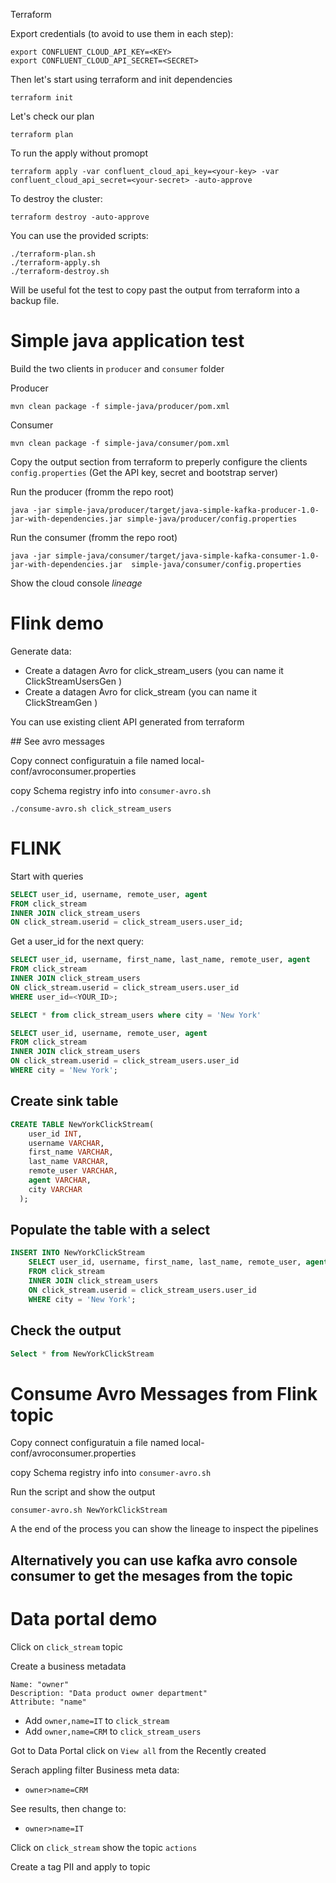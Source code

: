 Terraform

Export credentials (to avoid to use them in each step):

    export CONFLUENT_CLOUD_API_KEY=<KEY>
    export CONFLUENT_CLOUD_API_SECRET=<SECRET>

Then let's start using terraform and init dependencies

    terraform init

Let's check our plan

    terraform plan

To run the apply without promopt

    terraform apply -var confluent_cloud_api_key=<your-key> -var confluent_cloud_api_secret=<your-secret> -auto-approve 

To destroy the cluster:

    terraform destroy -auto-approve

You can use the provided scripts:

    ./terraform-plan.sh
    ./terraform-apply.sh
    ./terraform-destroy.sh


Will be useful fot the test to copy past the output from terraform into a backup file.

# Simple java application test

Build the two clients in `producer` and `consumer` folder 

Producer

    mvn clean package -f simple-java/producer/pom.xml

Consumer
    
    mvn clean package -f simple-java/consumer/pom.xml

Copy the output section from terraform to preperly configure the clients `config.properties` (Get the API key, secret and bootstrap server)

Run the producer (fromm the repo root)
        
    java -jar simple-java/producer/target/java-simple-kafka-producer-1.0-jar-with-dependencies.jar simple-java/producer/config.properties

Run the consumer (fromm the repo root)

    java -jar simple-java/consumer/target/java-simple-kafka-consumer-1.0-jar-with-dependencies.jar  simple-java/consumer/config.properties
    

Show the cloud console *lineage*

# Flink demo

Generate data: 
* Create a datagen Avro for click_stream_users  (you can name it ClickStreamUsersGen )
* Create a datagen Avro for click_stream (you can name it ClickStreamGen )

You can use existing client API generated from terraform

## See avro messages

Copy connect configuratuin a file named local-conf/avroconsumer.properties

copy Schema registry info into `consumer-avro.sh`

`./consume-avro.sh click_stream_users`

# FLINK

Start with queries

```sql
SELECT user_id, username, remote_user, agent
FROM click_stream
INNER JOIN click_stream_users
ON click_stream.userid = click_stream_users.user_id;
```

Get a user_id for the next query:

```sql
SELECT user_id, username, first_name, last_name, remote_user, agent
FROM click_stream
INNER JOIN click_stream_users
ON click_stream.userid = click_stream_users.user_id
WHERE user_id=<YOUR_ID>;
```

```sql
SELECT * from click_stream_users where city = 'New York'
```

```sql
SELECT user_id, username, remote_user, agent
FROM click_stream
INNER JOIN click_stream_users
ON click_stream.userid = click_stream_users.user_id
WHERE city = 'New York';
```

## Create sink table

```sql
CREATE TABLE NewYorkClickStream(
    user_id INT,
    username VARCHAR,
    first_name VARCHAR,
    last_name VARCHAR,
    remote_user VARCHAR,
    agent VARCHAR,
    city VARCHAR
  );
```

## Populate the table with a select

```sql
INSERT INTO NewYorkClickStream
    SELECT user_id, username, first_name, last_name, remote_user, agent, city
    FROM click_stream
    INNER JOIN click_stream_users
    ON click_stream.userid = click_stream_users.user_id
    WHERE city = 'New York';
```

## Check the output

```sql
Select * from NewYorkClickStream
```

# Consume Avro Messages from Flink topic

Copy connect configuratuin a file named local-conf/avroconsumer.properties

copy Schema registry info into `consumer-avro.sh`

Run the script and show the output

`consumer-avro.sh NewYorkClickStream`

A the end of the process you can show the lineage to inspect the pipelines

## Alternatively you can use kafka avro console consumer to get the mesages from the topic

# Data portal demo

Click on `click_stream` topic

Create a business metadata

    Name: "owner"
    Description: "Data product owner department"
    Attribute: "name"

* Add `owner,name=IT` to `click_stream`
* Add `owner,name=CRM` to `click_stream_users`

Got to Data Portal click on `View all` from the Recently created

Serach appling filter Business meta data:

* `owner>name=CRM` 

See results, then change to:

* `owner>name=IT`

Click on `click_stream` show the topic `actions`

Create a tag PII and apply to topic